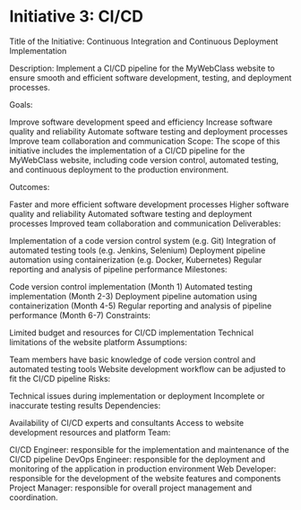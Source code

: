 # Initiative 3: CI/CD
Title of the Initiative: Continuous Integration and Continuous Deployment Implementation

Description: Implement a CI/CD pipeline for the MyWebClass website to ensure smooth and efficient software development, testing, and deployment processes.

Goals:

Improve software development speed and efficiency
Increase software quality and reliability
Automate software testing and deployment processes
Improve team collaboration and communication
Scope: The scope of this initiative includes the implementation of a CI/CD pipeline for the MyWebClass website, including code version control, automated testing, and continuous deployment to the production environment.

Outcomes:

Faster and more efficient software development processes
Higher software quality and reliability
Automated software testing and deployment processes
Improved team collaboration and communication
Deliverables:

Implementation of a code version control system (e.g. Git)
Integration of automated testing tools (e.g. Jenkins, Selenium)
Deployment pipeline automation using containerization (e.g. Docker, Kubernetes)
Regular reporting and analysis of pipeline performance
Milestones:

Code version control implementation (Month 1)
Automated testing implementation (Month 2-3)
Deployment pipeline automation using containerization (Month 4-5)
Regular reporting and analysis of pipeline performance (Month 6-7)
Constraints:

Limited budget and resources for CI/CD implementation
Technical limitations of the website platform
Assumptions:

Team members have basic knowledge of code version control and automated testing tools
Website development workflow can be adjusted to fit the CI/CD pipeline
Risks:

Technical issues during implementation or deployment
Incomplete or inaccurate testing results
Dependencies:

Availability of CI/CD experts and consultants
Access to website development resources and platform
Team:

CI/CD Engineer: responsible for the implementation and maintenance of the CI/CD pipeline
DevOps Engineer: responsible for the deployment and monitoring of the application in production environment
Web Developer: responsible for the development of the website features and components
Project Manager: responsible for overall project management and coordination.